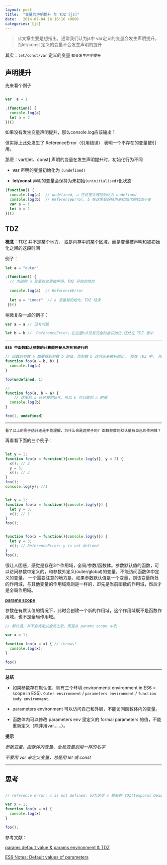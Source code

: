 ```yaml
---
layout: post
title:  "变量的声明提升 与 TDZ [js]"
date:   2014-07-04 16:16:16 +0800
categories: [js]
---
```


> 此文章主要是想指出，通常我们认为js中 var定义的变量会发生声明提升，而let/const 定义的变量不会发生声明的提升 

其实：`let/const/var` 定义的变量 `都会发生声明提升`

## 声明提升

先来看个例子

```javascript

var  a = 1

;(function() {
  console.log(a)
  let a = 2
})()
```

如果没有发生变量声明提升，那么console.log应该输出 1

但实际上此处发生了 ReferenceError（引用错误） 表明一个不存在的变量被引用。

那麽：var/[let、const] 声明的变量在发生声明提升时，初始化行为不同

- **var** 声明的变量初始化为 `(undefined) `

- **let/const** 声明的变量会保持为未初始`(uninitialised)`化状态

```javascript
(function() {
  console.log(a)  // undefined, a 在这里会被初始化为 undefined
  console.log(b)  // ReferenceError, b 在这里会保持为未初始化的状态不变
  var a = 1
  let b = 2
})()
```

## TDZ

**概念**：TDZ 并不是某个地方， 或是内存中的某个区域，而是变量被声明和被初始化之间的这段时间

例子：

```javascript
let a = "outer"

;(function() {
  // 内部的 a 变量在这里被声明，TDZ 开始的地方
  
  console.log(a)  // ReferenceError
  
  let a = "inner"  // a 变量被初始化，TDZ 结束
 })()
```


稍微复杂一点的例子：

```javascript
var a = a // 没有问题

let b = b //  ReferenceError，在这里b并没有完全的被初始化,还处在 TDZ 当中
```
---

 **`ES6 中函数默认参数的计算顺序是从左到右进行的`**
 
```javascript
// 函数的参数 a 想要得到参数 b 的值，而参数 b 这时还未被初始化， 处在 TDZ 中， 所以会报 ReferenceError 的错误
function foo(a = b, b) {
  console.log(a)
}

foo(undefined, 1)
```

```javascript
// 
function foo(a, b = a) {
    // 这里的 a 已经被初始化，所以 b 可以取到 a 的值
  console.log(b)
}

foo(1, undefined)
```
---


`看了以上的例子估计还是不能理解，为什么会是这样子的? 函数参数的默认值有自己的作用域？`

再看看下面的三个例子：

```javascript

let y = 1;
function foo(x = function(){console.log(y)}, y = 2) {
  x(); // 2
  y = 3;
  x(); // 3
}
foo();
console.log(y); //1


let y = 1;
function foo(x = function(){console.log(y)}) {
  let y = 3;
  x(); // 1
}
foo();


function foo(x = function(){console.log(y)}) {
  let y = 3;
  x(); // ReferenceError: y is not defined
}
foo();
```

很让人困惑，感觉是存在3个作用域，全局/参数/函数体。参数默认值的函数，可以访问参数中定义的，和参数外定义(outer/global)的变量，不能访问函数体中定义的变量。
一个需要注意的地方是，如果参数默认值是一个变量，则该变量所处的作用域，与其他变量的作用域规则是一样的，即先是当前函数的作用域，然后才是全局作用域。


**[params scope](http://dmitrysoshnikov.com/ecmascript/es6-notes-default-values-of-parameters/#conditional-intermediate-scope-for-parameters)**

参数在有默认值的情况下，此时会创建一个新的作用域，这个作用域既不是函数作用域，也不是全局作用域。

```javascript
// 默认值，并不会肯定从全局去取，而是从 params scope 中取

var x = 1;

function foo(x = x) { // throws!
  console.log(x);
}

foo()
```

--- 


**总结**

- 如果参数存在默认值，则有三个环境 environment( environment in ES6 = scope in ES5). `Outer environment` / `parameters environment` / `function body environment`.

- parameters environment 可以访问自己和外层，不能访问函数体内的变量。

- 函数体内可以修改 parameters env 里定义的 formal parameters 的值，不能重新定义（除非用var……）。

**提示**

*参数变量、函数体内变量、全局变量别用一样的名字*

*不要用 var 来定义变量，总是用 let 或 const*

---
 
## 思考

```javascript

// reference error: x is not defined. 因为这里 x 是处在 TDZ(Temporal Dead Zone)。

var x = 1;
function foo(x = x) {
  console.log(x)
}

foo();
```


参考文献：

[params default value & params environment & TDZ](http://code.wileam.com/default-value-n-params-env/)

[ES6 Notes: Default values of parameters](http://dmitrysoshnikov.com/ecmascript/es6-notes-default-values-of-parameters/#conditional-intermediate-scope-for-parameters)



